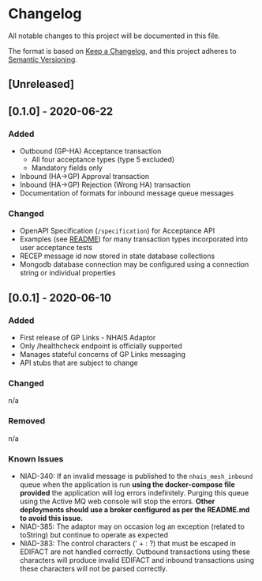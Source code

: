 # Changelog
All notable changes to this project will be documented in this file.

The format is based on [Keep a Changelog](https://keepachangelog.com/en/1.0.0/),
and this project adheres to [Semantic Versioning](https://semver.org/spec/v2.0.0.html).

## [Unreleased]

## [0.1.0] - 2020-06-22

### Added
- Outbound (GP-HA) Acceptance transaction
    - All four acceptance types (type 5 excluded)
    - Mandatory fields only
- Inbound (HA->GP) Approval transaction
- Inbound (HA->GP) Rejection (Wrong HA) transaction
- Documentation of formats for inbound message queue messages

### Changed
- OpenAPI Specification (`/specification`) for Acceptance API
- Examples (see [README](./README.md)) for many transaction types incorporated into user acceptance tests
- RECEP message id now stored in state database collections
- Mongodb database connection may be configured using a connection string or individual properties

## [0.0.1] - 2020-06-10
### Added
- First release of GP Links - NHAIS Adaptor
- Only /healthcheck endpoint is officially supported
- Manages stateful concerns of GP Links messaging
- API stubs that are subject to change

### Changed
n/a

### Removed
n/a

### Known Issues
- NIAD-340: If an invalid message is published to the `nhais_mesh_inbound` queue when the application is run **using the 
  docker-compose file provided** the application will log errors indefinitely. Purging this queue using the Active MQ 
  web console will stop the errors. __Other deployments should use a broker configured as per the README.md to avoid 
  this issue.__
- NIAD-385: The adaptor may on occasion log an exception (related to toString) but continue to operate as expected
- NIAD-383: The control characters (' + : ?) that must be escaped in EDIFACT are not handled correctly. Outbound 
  transactions using  these characters will produce invalid EDIFACT and inbound transactions using these characters will
  not be parsed correctly.